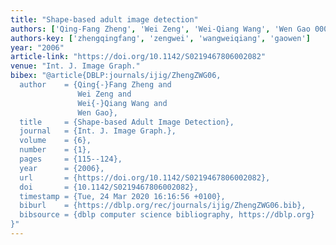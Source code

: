 ```yaml
---
title: "Shape-based adult image detection"
authors: ['Qing-Fang Zheng', 'Wei Zeng', 'Wei-Qiang Wang', 'Wen Gao 0001']
authors-key: ['zhengqingfang', 'zengwei', 'wangweiqiang', 'gaowen']
year: "2006"
article-link: "https://doi.org/10.1142/S0219467806002082"
venue: "Int. J. Image Graph."
bibex: "@article{DBLP:journals/ijig/ZhengZWG06,
  author    = {Qing{-}Fang Zheng and
               Wei Zeng and
               Wei{-}Qiang Wang and
               Wen Gao},
  title     = {Shape-based Adult Image Detection},
  journal   = {Int. J. Image Graph.},
  volume    = {6},
  number    = {1},
  pages     = {115--124},
  year      = {2006},
  url       = {https://doi.org/10.1142/S0219467806002082},
  doi       = {10.1142/S0219467806002082},
  timestamp = {Tue, 24 Mar 2020 16:16:56 +0100},
  biburl    = {https://dblp.org/rec/journals/ijig/ZhengZWG06.bib},
  bibsource = {dblp computer science bibliography, https://dblp.org}
}"
---
```

